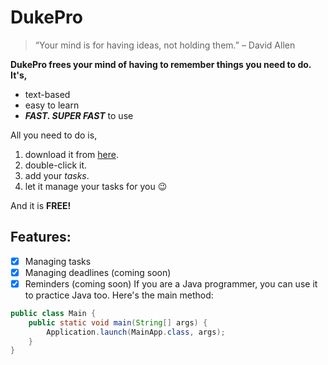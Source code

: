 # DukePro
> “Your mind is for having ideas, not holding them.” – David Allen

**DukePro frees your mind of having to remember things you need to do. It's,**

- text-based
- easy to learn
- ***FAST. SUPER FAST*** to use

All you need to do is,

1. download it from [here](https://github.com/duyLeu/ip/releases/tag/A-Jar).
2. double-click it.
3. add your *tasks*.
4. let it manage your tasks for you 😉

And it is **FREE!**

## Features:

- [X] Managing tasks
- [X] Managing deadlines (coming soon)
- [X] Reminders (coming soon)
If you are a Java programmer, you can use it to practice Java too. Here's the main method:

```java
public class Main {
    public static void main(String[] args) {
        Application.launch(MainApp.class, args);
    }
}
```
